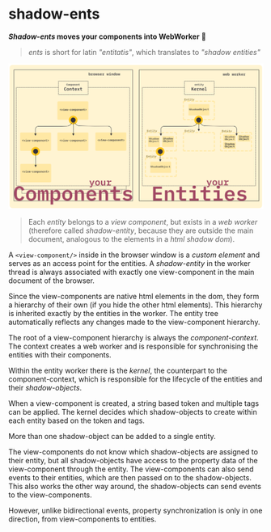 # shadow-ents

**_Shadow-ents_ moves your components into WebWorker** :rocket:


> _ents_ is short for latin _"entitatis"_, which translates to _"shadow entities"_

![architecture overview](./docs/architecture@2x.png)

> Each _entity_ belongs to a _view component_, but exists in a _web worker_ (therefore called _shadow-entity_, because they are outside the main document, analogous to the elements in a _html shadow dom_).

A `<view-component/>` inside in the browser window is a _custom element_ and serves as an access point for the entities.
A _shadow-entity_ in the worker thread is always associated with exactly one view-component in the main document of the browser.

Since the view-components are native html elements in the dom, they form a hierarchy of their own (if you hide the other html elements).
This hierarchy is inherited exactly by the entities in the worker. The entity tree automatically reflects any changes made to the view-component hierarchy.
 
The root of a view-component hierarchy is always the _component-context_. The context creates a web worker and is responsible for synchronising the entities with their components.

Within the entity worker there is the _kernel_, the counterpart to the component-context, which is responsible for the lifecycle of the entities and their _shadow-objects_.

When a view-component is created, a string based token and multiple tags can be applied.
The kernel decides which shadow-objects to create within each entity based on the token and tags.

More than one shadow-object can be added to a single entity.

The view-components do not know which shadow-objects are assigned to their entity, but all shadow-objects have access to the property data of the view-component through the entity. The view-components can also send events to their entities, which are then passed on to the shadow-objects. This also works the other way around, the shadow-objects can send events to the view-components.

However, unlike bidirectional events, property synchronization is only in one direction, from view-components to entities.
